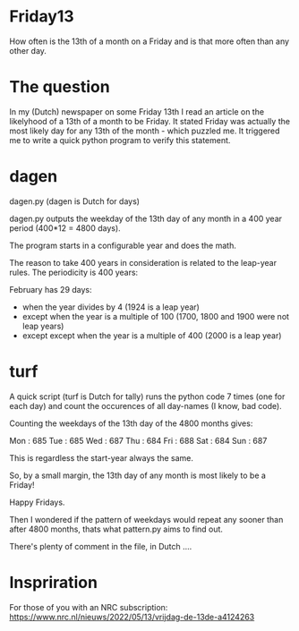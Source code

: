 # Friday13
How often is the 13th of a month on a Friday and is that more often than any other day.

# The question

In my (Dutch) newspaper on some Friday 13th I read an article on the likelyhood of a 13th of a month to be Friday.
It stated Friday was actually the most likely day for any 13th of the month - which puzzled me.
It triggered me to write a quick python program to verify this statement.

# dagen

dagen.py (dagen is Dutch for days)

dagen.py outputs the weekday of the 13th day of any month in a 400 year period (400*12 = 4800 days).

The program starts in a configurable year and does the math.

The reason to take 400 years in consideration is related to the leap-year rules.
The periodicity is 400 years:

February has 29 days:

- when the year divides by 4 (1924 is a leap year)
- except when the year is a multiple of 100 (1700, 1800 and 1900 were not leap years)
- except except when the year is a multiple of 400 (2000 is a leap year)

# turf

A quick script (turf is Dutch for tally) runs the python code 7 times (one for each day) and count the occurences of all day-names (I know, bad code).

Counting the weekdays of the 13th day of the 4800 months gives:

Mon :      685
Tue :      685
Wed :      687
Thu :      684
Fri :      688
Sat :      684
Sun :      687

This is regardless the start-year always the same.

So, by a small margin, the 13th day of any month is most likely to be a Friday!

Happy Fridays.

Then I wondered if the pattern of weekdays would repeat any sooner than after 4800 months, 
thats what pattern.py aims to find out.

There's plenty of comment in the file, in Dutch ....

# Inspriration

For those of you with an NRC subscription:
https://www.nrc.nl/nieuws/2022/05/13/vrijdag-de-13de-a4124263
